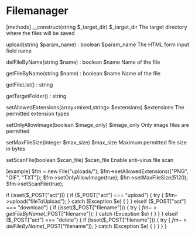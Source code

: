 # Filemanager

[methods]
__construct(string  $_target_dir) 
  $_target_dir	The target directory where the files will be saved

upload(string  $param_name) : boolean
  $param_name	The HTML form input field name

delFileByName(string  $name) : boolean
  $name		Name of the file

getFileByName(string  $name) : boolean
  $name		Name of the file

getFileList() : string

getTargetFolder() : string
  
setAllowedExtensions(array<mixed,string>  $extensions) 
  $extensions	The permitted extension types

setOnlyAllowImage(boolean  $image_only) 
  $image_only	Only image files are permitted

setMaxFileSize(integer  $max_size) 
  $max_size	Maximum permitted file size in bytes

setScanFile(boolean  $scan_file) 
  $scan_file	Enable anti-virus file scan


[example]
$fm = new File("uploads/");
$fm->setAllowedExtensions(["PNG", "GIF", "TXT"]);
$fm->setOnlyAllowImage(true);
$fm->setMaxFileSize(5120);
$fm->setScanFile(true);

if (isset($_POST["act"])) {
        if ($_POST["act"] === "upload") {
                try {
                        $fm->upload("fileToUpload");
                }
                catch (Exception $e) {
                }
        }
        elseif ($_POST["act"] === "download") {
                if (isset($_POST["filename"])) {
                        try {
                                $fm->getFileByName($_POST["filename"]);
                        }
                        catch (Exception $e) {
                        }
                }
        }
        elseif ($_POST["act"] === "delete") {
                if (isset($_POST["filename"])) {
                        try {
                                $fm->delFileByName($_POST["filename"]);
                        }
                        catch (Exception $e) {
                        }
                }
        }
}
